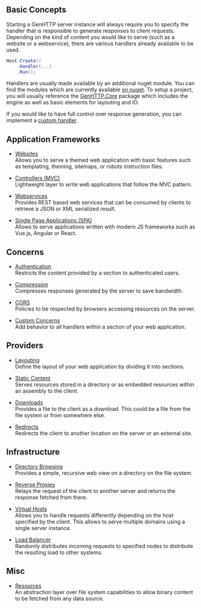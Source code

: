 ﻿## Basic Concepts

Starting a GenHTTP server instance will always require you to specify the handler
that is responsible to generate responses to client requests. Depending on the kind
of content you would like to serve (such as a website or a webservice), there are various
handlers already available to be used.

```csharp
Host.Create()
    .Handler(...)
    .Run();
```
Handlers are usually made available by an additional nuget module. You can find
the modules which are currently available [on nuget](https://www.nuget.org/profiles/Kaliumhexacyanoferrat).
To setup a project, you will usually reference the [GenHTTP.Core](https://www.nuget.org/packages/GenHTTP.Core/) 
package which includes the engine as well as basic elements for layouting and IO.

If you would like to have full control over response generation, you can
implement a [custom handler](./handlers).

## Application Frameworks

- [Websites](./websites)<br />
  Allows you to serve a themed web application with basic features such as
  templating, theming, sitemaps, or robots instruction files.

- [Controllers (MVC)](./controllers)<br />
  Lightweight layer to write web applications that follow the MVC pattern.

- [Webservices](./webservices)<br />
  Provides REST based web services that can be consumed by clients to
  retrieve a JSON or XML serialized result.

- [Single Page Applications (SPA)](./single-page-applications)<br />
  Allows to serve applications written with modern JS frameworks such as
  Vue.js, Angular or React.

## Concerns

- [Authentication](./authentication)<br />
  Restricts the content provided by a section to authenticated users.
  
- [Compression](./compression)<br />
  Compresses responses generated by the server to save bandwidth.

- [CORS](./cors)<br />
  Policies to be respected by browsers accessing resources on the server.

- [Custom Concerns](./concerns)<br />
  Add behavior to all handlers within a section of your web application.

## Providers

- [Layouting](./layouting)<br />
  Define the layout of your web application by dividing it into
  sections. 

- [Static Content](./static-content)<br />
  Serves resources stored in a directory or as embedded resources within an
  assembly to the client.

- [Downloads](./downloads)<br />
  Provides a file to the client as a download. This could be a file from
  the file system or from somewhere else.

- [Redirects](./redirects)<br />
  Redirects the client to another location on the server or an
  external site.

## Infrastructure

- [Directory Browsing](./listing)<br />
  Provides a simple, recursive web view on a directory on the file system.

- [Reverse Proxies](./reverse-proxies)<br />
  Relays the request of the client to another server and returns
  the response fetched from there.

- [Virtual Hosts](./virtual-hosts)<br />
  Allows you to handle requests differently depending on the host specified
  by the client. This allows to serve multiple domains using a single
  server instance.

- [Load Balancer](./load-balancing)<br />
  Randomly distributes incoming requests to specified nodes to distribute the 
  resulting load to other systems.

## Misc

- [Resources](./resources)<br />
  An abstraction layer over file system capabilities to allow binary content
  to be fetched from any data source.